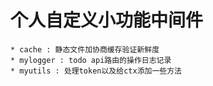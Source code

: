 # 个人自定义小功能中间件

    * cache : 静态文件加协商缓存验证新鲜度
    * mylogger : todo api路由的操作日志记录
    * myutils : 处理token以及给ctx添加一些方法
